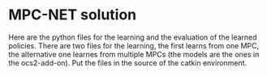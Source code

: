 # MPC-NET solution
Here are the python files for the learning and the evaluation of the learned policies.
There are two files for the learning, the first learns from one MPC, the alternative one learnes from multiple MPCs (the models are the ones in the ocs2-add-on).
Put the files in the source of the catkin environment.
